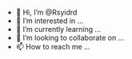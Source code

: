 - 👋 Hi, I’m @Rsyidrd
- 👀 I’m interested in ...
- 🌱 I’m currently learning ...
- 💞️ I’m looking to collaborate on ...
- 📫 How to reach me ...

<!---
Rsyidrd/Rsyidrd is a ✨ special ✨ repository because its `README.md` (this file) appears on your GitHub profile.
You can click the Preview link to take a look at your changes.
--->
